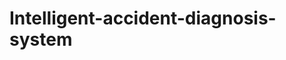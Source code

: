 # Intelligent-accident-diagnosis-system                                                                                       
